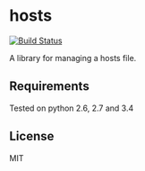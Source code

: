 hosts
========
[![Build Status](https://api.travis-ci.org/jonhadfield/python-hosts.svg?branch=devel)](https://travis-ci.org/jonhadfield/python-hosts)

A library for managing a hosts file.

Requirements
------------

Tested on python 2.6, 2.7 and 3.4


License
-------

MIT
